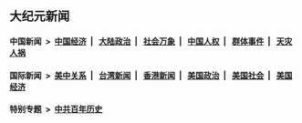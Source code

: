 ## 大纪元新闻

#### 中国新闻 &nbsp;>&nbsp; [中国经济](indexes/ncid283/README.md?08222045) &nbsp;| &nbsp; [大陆政治](indexes/ncid277/README.md?08222045) &nbsp;| &nbsp; [社会万象](indexes/ncid282/README.md?08222045) &nbsp;| &nbsp; [中国人权](indexes/ncid278/README.md?08222045) &nbsp;| &nbsp; [群体事件](indexes/ncid279/README.md?08222045) &nbsp;| &nbsp; [天灾人祸](indexes/ncid280/README.md?08222045)

#### 国际新闻 &nbsp;>&nbsp; [美中关系](indexes/nf1412576/README.md?08222045) &nbsp;| &nbsp; [台湾新闻](indexes/ncid1349361/README.md?08222045) &nbsp;| &nbsp; [香港新闻](indexes/ncid1349362/README.md?08222045) &nbsp;| &nbsp; [美国政治](indexes/ncid1078159/README.md?08222045) &nbsp;| &nbsp; [美国社会](indexes/ncid1078160/README.md?08222045) &nbsp;| &nbsp; [美国经济](indexes/ncid1078158/README.md?08222045)

#### 特别专题 &nbsp;>&nbsp; [中共百年历史](https://github.com/epoch-news/epoch-special/blob/master/README.md?08222045)  
